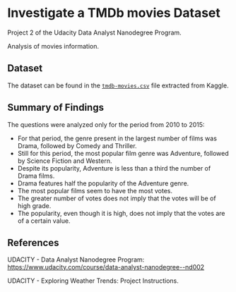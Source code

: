 # Investigate a TMDb movies Dataset

Project 2 of the Udacity Data Analyst Nanodegree Program.

Analysis of movies information.


## Dataset

The dataset can be found in the [`tmdb-movies.csv`](https://d17h27t6h515a5.cloudfront.net/topher/2017/October/59dd1c4c_tmdb-movies/tmdb-movies.csv) file extracted from Kaggle.


## Summary of Findings

The questions were analyzed only for the period from 2010 to 2015:

- For that period, the genre present in the largest number of films was Drama, followed by Comedy and Thriller. 
- Still for this period, the most popular film genre was Adventure, followed by Science Fiction and Western. 
- Despite its popularity, Adventure is less than a third the number of Drama films. 
- Drama features half the popularity of the Adventure genre.
- The most popular films seem to have the most votes. 
- The greater number of votes does not imply that the votes will be of high grade. 
- The popularity, even though it is high, does not imply that the votes are of a certain value. 

## References

UDACITY - Data Analyst Nanodegree Program: https://www.udacity.com/course/data-analyst-nanodegree--nd002

UDACITY - Exploring Weather Trends: Project Instructions. 